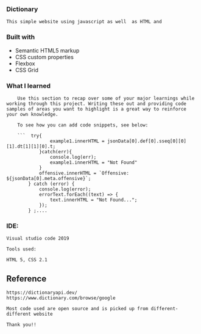 ### Dictionary
    This simple website using javascript as well  as HTML and 
    


### Built with

- Semantic HTML5 markup
- CSS custom properties
- Flexbox
- CSS Grid


### What I learned

        Use this section to recap over some of your major learnings while working through this project. Writing these out and providing code samples of areas you want to highlight is a great way to reinforce your own knowledge.

        To see how you can add code snippets, see below:

        ```  try{
                    example1.innerHTML = jsonData[0].def[0].sseq[0][0][1].dt[1][1][0].t;
                }catch(err){
                    console.log(err);
                    example1.innerHTML = "Not Found"
                }
                offensive.innerHTML = `Offensive: ${jsonData[0].meta.offensive}`;
            } catch (error) {
                console.log(error);
                errorText.forEach((text) => {
                    text.innerHTML = "Not Found...";
                });
            } ;....





### IDE:

    Visual studio code 2019

    Tools used:

    HTML 5, CSS 2.1 

## Reference
    https://dictionaryapi.dev/
    https://www.dictionary.com/browse/google

    Most code used are open source and is picked up from different-different website 

    Thank you!!    